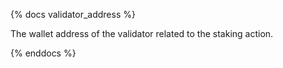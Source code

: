 {% docs validator_address %}

The wallet address of the validator related to the staking action.

{% enddocs %}